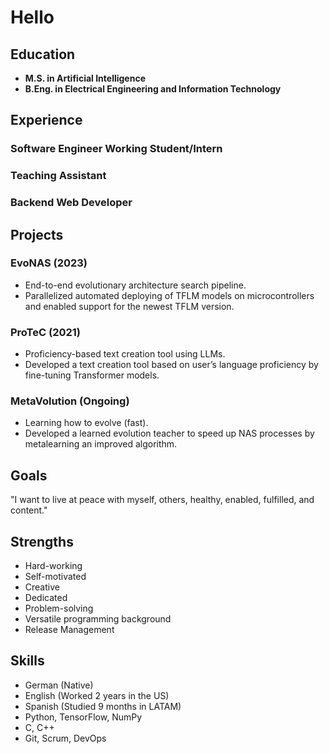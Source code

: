 # Hello

## Education
- **M.S. in Artificial Intelligence**
- **B.Eng. in Electrical Engineering and Information Technology**

## Experience
### Software Engineer Working Student/Intern
### Teaching Assistant
### Backend Web Developer


## Projects
### EvoNAS (2023)
- End-to-end evolutionary architecture search pipeline.
- Parallelized automated deploying of TFLM models on microcontrollers and enabled support for the newest TFLM version.

### ProTeC (2021)
- Proficiency-based text creation tool using LLMs.
- Developed a text creation tool based on user’s language proficiency by fine-tuning Transformer models.

### MetaVolution (Ongoing)
- Learning how to evolve (fast).
- Developed a learned evolution teacher to speed up NAS processes by metalearning an improved algorithm.

## Goals
"I want to live at peace with myself, others, healthy, enabled, fulfilled, and content."

## Strengths
- Hard-working
- Self-motivated
- Creative
- Dedicated
- Problem-solving
- Versatile programming background
- Release Management

## Skills
- German (Native)
- English (Worked 2 years in the US)
- Spanish (Studied 9 months in LATAM)
- Python, TensorFlow, NumPy
- C, C++
- Git, Scrum, DevOps
